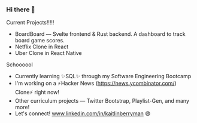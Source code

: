 ### Hi there 👋
Current Projects!!!!!
* BoardBoard — Svelte frontend & Rust backend. A dashboard to track board game scores.
* Netflix Clone in React
* Uber Clone in React Native

Schoooool
* Currently learning ✨SQL✨ through my Software Engineering Bootcamp
* I'm working on a ⚡️Hacker News (https://news.ycombinator.com/) Clone⚡️ right now! 
* Other curriculum projects — Twitter Bootstrap, Playlist-Gen, and many more!
* Let's connect! www.linkedin.com/in/kaitlinberryman 😄

<!--
**k-berryman/k-berryman** is a ✨ _special_ ✨ repository because its `README.md` (this file) appears on your GitHub profile.

Here are some ideas to get you started:

- 🔭 I’m currently working on ...
- 🌱 I’m currently learning ...
- 👯 I’m looking to collaborate on ...
- 🤔 I’m looking for help with ...
- 💬 Ask me about ...
- 📫 How to reach me: ...
- 😄 Pronouns: ...
- ⚡ Fun fact: ...
-->
